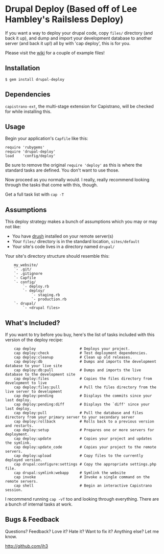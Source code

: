 # Drupal Deploy (Based off of Lee Hambley's Railsless Deploy)

If you want a way to deploy your drupal code, copy `files/` directory (and back it up), and dump and 
import your development database to another server (and back it up!) all by with 'cap deploy', this is for you.

Please visit the [wiki](http://github.com/jh3/drupal-deploy/wiki) for a couple of example files!

## Installation

    $ gem install drupal-deploy

## Dependencies

`capistrano-ext`, the multi-stage extension for Capistrano, will be checked for while installing this.

## Usage

Begin your application's `Capfile` like this:

    require 'rubygems'
    require 'drupal-deploy'
    load    'config/deploy'

Be sure to remove the original `require 'deploy'` as this is where the standard tasks are defined.  You don't want to use those.

Now proceed as you normally would.  I really, really recommend looking through the tasks that come with this, though.

Get a full task list with `cap -T`

## Assumptions

This deploy strategy makes a bunch of assumptions which you may or may not like:

* You have [drush](http://drupal.org/project/drush) installed on your remote server(s)
* Your `files/` directory is in the standard location, `sites/default`
* Your site's code lives in a directory named `drupal/`

Your site's directory structure should resemble this:

		my_website/
		`- .git/
		`- .gitignore
		`- Capfile
		`- config/
			`- deploy.rb
			`- deploy/
				`- staging.rb
				`- production.rb
		`- drupal/
			`- <drupal files>

## What's Included?

If you want to try before you buy, here's the list of tasks included with this version of the deploy recipe:

		cap deploy                    # Deploys your project.
		cap deploy:check              # Test deployment dependencies.
		cap deploy:cleanup            # Clean up old releases.
		cap deploy:db                 # Dumps and imports the development database to your live site
		cap deploy:db:pull            # Dumps and imports the live database to the development site
		cap deploy:files              # Copies the files directory from development to live
		cap deploy:files:pull         # Pull the files directory from the live server to development
		cap deploy:pending            # Displays the commits since your last deploy.
		cap deploy:pending:diff       # Displays the `diff' since your last deploy.
		cap deploy:pull               # Pull the database and files directory from your primary server to your secondary server
		cap deploy:rollback           # Rolls back to a previous version and restarts.
		cap deploy:setup              # Prepares one or more servers for deployment.
		cap deploy:update             # Copies your project and updates the symlink.
		cap deploy:update_code        # Copies your project to the remote servers.
		cap deploy:upload             # Copy files to the currently deployed version.
		cap drupal:configure:settings # Copy the appropriate settings.php file.
		cap drupal:symlink:webapp     # Symlink the website
		cap invoke                    # Invoke a single command on the remote servers.
		cap shell                     # Begin an interactive Capistrano session.

I recommend running `cap -vT` too and looking through everything.  There are a bunch of internal tasks at work.

## Bugs & Feedback

Questions?  Feedback?  Love it?  Hate it?  Want to fix it?  Anything else?  Let me know.

http://github.com/jh3
